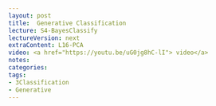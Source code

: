 ```yaml
---
layout: post
title:  Generative Classification
lecture: S4-BayesClassify
lectureVersion: next
extraContent: L16-PCA 
video: <a href="https://youtu.be/uG0jg8hC-lI"> video</a> 
notes: 
categories: 
tags:
- 3Classification
- Generative
---
```

